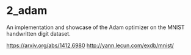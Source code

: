 # 2_adam

An implementation and showcase of the Adam optimizer on the MNIST handwritten
digit dataset.

https://arxiv.org/abs/1412.6980
http://yann.lecun.com/exdb/mnist/
